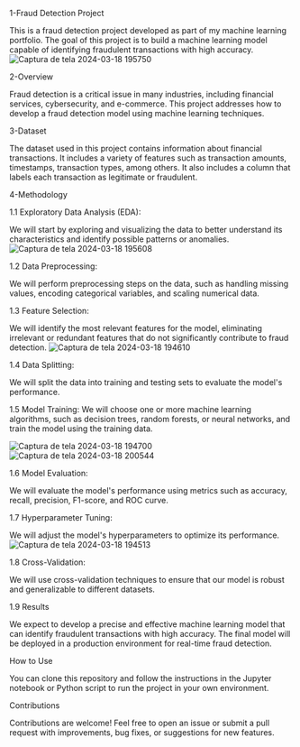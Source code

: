 1-Fraud Detection Project

  This is a fraud detection project developed as part of my machine learning portfolio. The goal of this project is to build a machine learning model capable of identifying fraudulent transactions with high accuracy.
  ![Captura de tela 2024-03-18 195750](https://github.com/guina12/MLDEFAULT/assets/115325442/4e55a21d-dc63-40d7-983d-02fa17f0992a)





2-Overview

  Fraud detection is a critical issue in many industries, including financial services, cybersecurity, and e-commerce. This project addresses how to develop a fraud detection model using machine learning techniques.

3-Dataset

  The dataset used in this project contains information about financial transactions. It includes a variety of features such as transaction amounts, timestamps, transaction types, among others. It also includes a column that labels each transaction as legitimate or fraudulent.

4-Methodology

1.1 Exploratory Data Analysis (EDA): 

  We will start by exploring and visualizing the data to better understand its characteristics and identify possible patterns or anomalies.
  ![Captura de tela 2024-03-18 195608](https://github.com/guina12/MLDEFAULT/assets/115325442/0084c7d8-abf3-4b5f-adbc-385199a7f5be)


1.2 Data Preprocessing:

  We will perform preprocessing steps on the data, such as handling missing values, encoding categorical variables, and scaling numerical data.

1.3 Feature Selection: 

  We will identify the most relevant features for the model, eliminating irrelevant or redundant features that do not significantly contribute to fraud detection.
  ![Captura de tela 2024-03-18 194610](https://github.com/guina12/MLDEFAULT/assets/115325442/3bd3285d-c194-455c-abe0-12ee7b0eba23)


1.4 Data Splitting: 

  We will split the data into training and testing sets to evaluate the model's performance.

1.5 Model Training:
  We will choose one or more machine learning algorithms, such as decision trees, random forests, or neural networks, and train the model using the training data.
  
   ![Captura de tela 2024-03-18 194700](https://github.com/guina12/MLDEFAULT/assets/115325442/f2db2655-3d4d-4706-bdd4-7a8295f31452)
   ![Captura de tela 2024-03-18 200544](https://github.com/guina12/MLDEFAULT/assets/115325442/b2e01de0-bea5-4277-a634-33caded8e147)



1.6 Model Evaluation: 

  We will evaluate the model's performance using metrics such as accuracy, recall, precision, F1-score, and ROC curve.

1.7 Hyperparameter Tuning:

  We will adjust the model's hyperparameters to optimize its performance.
  ![Captura de tela 2024-03-18 194513](https://github.com/guina12/MLDEFAULT/assets/115325442/d9ec7ecf-a6bd-4698-8e07-c54443149979)


1.8 Cross-Validation:

  We will use cross-validation techniques to ensure that our model is robust and generalizable to different datasets.

1.9 Results

  We expect to develop a precise and effective machine learning model that can identify fraudulent transactions with high accuracy. The final model will be deployed in a production environment for real-time fraud detection.

How to Use

   You can clone this repository and follow the instructions in the Jupyter notebook or Python script to run the project in your own environment.

Contributions

  Contributions are welcome! Feel free to open an issue or submit a pull request with improvements, bug fixes, or suggestions for new features.
